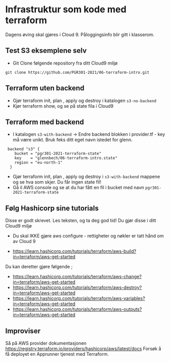 # Infrastruktur som kode med terraform 

Dagens øving skal gjøres i Cloud 9. Påloggingsinfo blir gitt i klasserom.

## Test S3 eksemplene selv 

* Git Clone følgende repository fra ditt Cloud9 miljø
```
git clone https://github.com/PGR301-2021/06-terraform-intro.git
```

## Terraform uten backend 

* Gjør terraform init, plan , apply og destroy i katalogen  ```s3-no-backend``` 
* Kjør terraform show, og se på state fila i Cloud9

## Terraform med backend 

* I katalogen ```s3-with-backend``` -> Endre backend blokken i provider.tf - key må være unikt. Bruk feks ditt eget navn istedet for glenn.

```hcl
 backend "s3" {
    bucket = "pgr301-2021-terraform-state"
    key    = "glennbech/06-terraform-intro.state"
    region = "eu-north-1"
  }
```

* Gjør terraform init, plan , apply og destroy i ```s3-with-backend``` mappene og se hva som skjer. Du får ingen state fil!
* Gå il AWS console og se at du har fått en fil i bucket med navn ```pgr301-2021-terraform-state``` 

## Følg Hashicorp sine tutorials 

Disse er godt skrevet. Les teksten, og ta deg god tid! Du gjør disse i ditt Cloud9 miljø

* Du skal IKKE gjøre aws configure  - rettigheter og nøkler er tatt hånd om av Cloud 9

* https://learn.hashicorp.com/tutorials/terraform/aws-build?in=terraform/aws-get-started

Du kan deretter gjøre følgende ;

* https://learn.hashicorp.com/tutorials/terraform/aws-change?in=terraform/aws-get-started
* https://learn.hashicorp.com/tutorials/terraform/aws-destroy?in=terraform/aws-get-started
* https://learn.hashicorp.com/tutorials/terraform/aws-variables?in=terraform/aws-get-started
* https://learn.hashicorp.com/tutorials/terraform/aws-outputs?in=terraform/aws-get-started

## Improviser 

Så på AWS provider dokumentasjonen https://registry.terraform.io/providers/hashicorp/aws/latest/docs 
Forsøk å få deployet en Apprunner tjenest med Terraform. 


